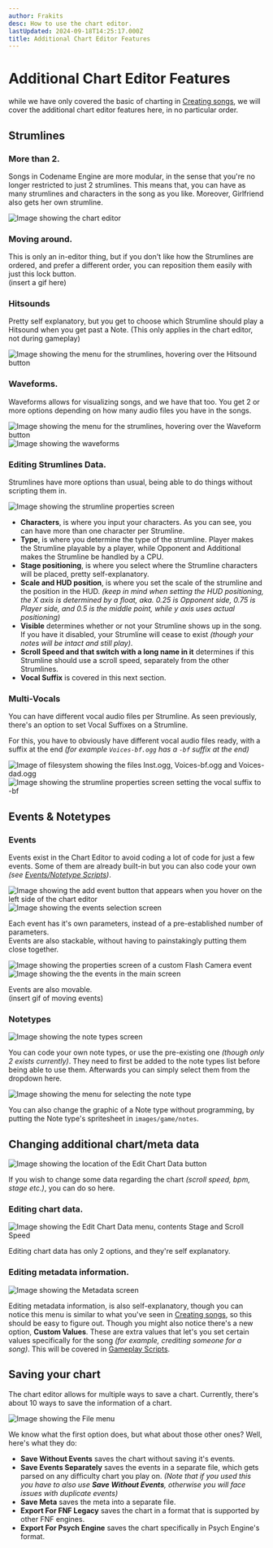 ```yaml
---
author: Frakits
desc: How to use the chart editor.
lastUpdated: 2024-09-18T14:25:17.000Z
title: Additional Chart Editor Features
---
```

# Additional Chart Editor Features

while we have only covered the basic of charting in <a href="../songs/">Creating songs</a>, we will cover the additional chart editor features here, in no particular order.

## <h2 id="strumlines">Strumlines</h2>
### More than 2.
Songs in Codename Engine are more modular, in the sense that you're no longer restricted to just 2 strumlines. This means that, you can have as many strumlines and characters in the song as you like. Moreover, Girlfriend also gets her own strumline.

<img src="./Chart Editor Features.png" alt="Image showing the chart editor"/>

### Moving around.

This is only an in-editor thing, but if you don't like how the Strumlines are ordered, and prefer a different order, you can reposition them easily with just this lock button.<br>
(insert a gif here)

### Hitsounds
Pretty self explanatory, but you get to choose which Strumline should play a Hitsound when you get past a Note.
(This only applies in the chart editor, not during gameplay)

<img src="./Chart Editor Features-1.png" alt="Image showing the menu for the strumlines, hovering over the Hitsound button"/>

### Waveforms.
Waveforms allows for visualizing songs, and we have that too. You get 2 or more options depending on how many audio files you have in the songs.

<img src="./Chart Editor Features-2.png" alt="Image showing the menu for the strumlines, hovering over the Waveform button"/>
<img src="./Chart Editor Features-3.png" alt="Image showing the waveforms"/>

### Editing Strumlines Data.
Strumlines have more options than usual, being able to do things without scripting them in.

<img src="./Chart Editor Features-4.png" alt="Image showing the strumline properties screen" />

- **Characters**, is where you input your characters. As you can see, you can have more than one character per Strumline.
- **Type**, is where you determine the type of the strumline. Player makes the Strumline playable by a player, while Opponent and Additional makes the Strumline be handled by a CPU.
- **Stage positioning**, is where you select where the Strumline characters will be placed, pretty self-explanatory.
- **Scale and HUD position**, is where you set the scale of the strumline and the position in the HUD. *(keep in mind when setting the HUD positioning, the X axis is determined by a float, aka. 0.25 is Opponent side, 0.75 is Player side, and 0.5 is the middle point, while y axis uses actual positioning)*
- **Visible** determines whether or not your Strumline shows up in the song. If you have it disabled, your Strumline will cease to exist *(though your notes will be intact and still play)*.
- **Scroll Speed and that switch with a long name in it** determines if this Strumline should use a scroll speed, separately from the other Strumlines.
- **Vocal Suffix** is covered in this next section.

### Multi-Vocals
You can have different vocal audio files per Strumline. As seen previously, there's an option to set Vocal Suffixes on a Strumline.

For this, you have to obviously have different vocal audio files ready, with a suffix at the end *(for example ``Voices-bf.ogg`` has a ``-bf`` suffix at the end)*

<img src="./Chart Editor Features-16.png" alt="Image of filesystem showing the files Inst.ogg, Voices-bf.ogg and Voices-dad.ogg" />
<img src="./Chart Editor Features-15.png" alt="Image showing the strumline properties screen setting the vocal suffix to -bf" />

## <h2 id="events-notetypes">Events & Notetypes</h2>
### Events
Events exist in the Chart Editor to avoid coding a lot of code for just a few events. Some of them are already built-in but you can also code your own *(see <a href="../scripting/playstate-scripts/events-notetypes-scripts.md">Events/Notetype Scripts</a>)*.

<img src="./Chart Editor Features-5.png" alt="Image showing the add event button that appears when you hover on the left side of the chart editor" />
<img src="./Chart Editor Features-6.png" alt="Image showing the events selection screen" />

Each event has it's own parameters, instead of a pre-established number of parameters. <br> Events are also stackable, without having to painstakingly putting them close together.

<img src="./Chart Editor Features-8.png" alt="Image showing the properties screen of a custom Flash Camera event" />
<img src="./Chart Editor Features-7.png" alt="Image showing the the events in the main screen" />

Events are also movable.<br>
(insert gif of moving events)

### Notetypes

<img src="./Chart Editor Features-9.png" alt="Image showing the note types screen" />

You can code your own note types, or use the pre-existing one *(though only 2 exists currently)*. They need to first be added to the note types list before being able to use them. Afterwards you can simply select them from the dropdown here.

<img src="./Chart Editor Features-10.png" alt="Image showing the menu for selecting the note type" />

You can also change the graphic of a Note type without programming, by putting the Note type's spritesheet in ``images/game/notes``.

## <h2 id="meta-data" sidebar="Changing Metadata">Changing additional chart/meta data</h2>

<img src="./Chart Editor Features-12.png" alt="Image showing the location of the Edit Chart Data button" />

If you wish to change some data regarding the chart *(scroll speed, bpm, stage etc.)*, you can do so here.

### Editing chart data.

<img src="./Chart Editor Features-13.png" alt="Image showing the Edit Chart Data menu, contents Stage and Scroll Speed" />

Editing chart data has only 2 options, and they're self explanatory.

### Editing metadata information.

<img src="./Chart Editor Features-14.png" alt="Image showing the Metadata screen" />

Editing metadata information, is also self-explanatory, though you can notice this menu is similar to what you've seen in <a href="../songs/">Creating songs</a>, so this should be easy to figure out. Though you might also notice there's a new option, **Custom Values**. These are extra values that let's you set certain values specifically for the song *(for example, crediting someone for a song)*. This will be covered in <a href="../scripting/playstate-scripts/gameplay-scripts.md">Gameplay Scripts</a>.

## <h2 id="saving">Saving your chart</h2>

The chart editor allows for multiple ways to save a chart. Currently, there's about 10 ways to save the information of a chart.

<img src="./Chart Editor Features-11.png" alt="Image showing the File menu" />

We know what the first option does, but what about those other ones? Well, here's what they do:
- **Save Without Events** saves the chart without saving it's events.
- **Save Events Separately** saves the events in a separate file, which gets parsed on any difficulty chart you play on. *(Note that if you used this you have to also use **Save Without Events**, otherwise you will face issues with duplicate events)*
- **Save Meta** saves the meta into a separate file.
- **Export For FNF Legacy** saves the chart in a format that is supported by other FNF engines.
- **Export For Psych Engine** saves the chart specifically in Psych Engine's format.